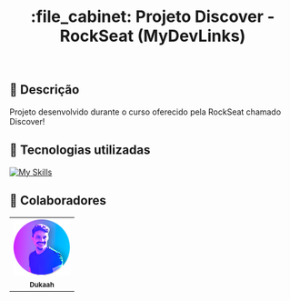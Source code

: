 <h1 align="center">:file_cabinet: Projeto Discover - RockSeat (MyDevLinks)</h1>

<img> 

## :memo: Descrição
Projeto desenvolvido durante o curso oferecido pela RockSeat chamado Discover!

## :wrench: Tecnologias utilizadas
[![My Skills](https://skills.thijs.gg/icons?i=,html,css,js)](https://skills.thijs.gg)

## :handshake: Colaboradores
<table>
  <tr>
    <td align="center">
      <a href="http://github.com/Dukaah">
        <img src= "media/avatar.png" width="100px;" alt="Matheus Eduardo"/><br>
        <sub>
          <b>Dukaah</b>
        </sub>
      </a>
    </td>
  </tr>
</table>
